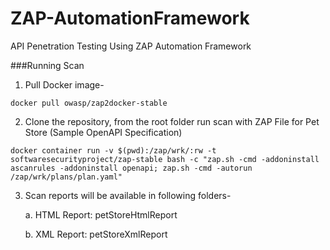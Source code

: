 # ZAP-AutomationFramework
API Penetration Testing Using ZAP Automation Framework

###Running Scan

1. Pull Docker image-
```
docker pull owasp/zap2docker-stable
```
2. Clone the repository, from the root folder run scan with ZAP File for Pet Store (Sample OpenAPI Specification)
```
docker container run -v $(pwd):/zap/wrk/:rw -t softwaresecurityproject/zap-stable bash -c "zap.sh -cmd -addoninstall ascanrules -addoninstall openapi; zap.sh -cmd -autorun /zap/wrk/plans/plan.yaml"
```
3. Scan reports will be available in following folders- 
   
   a. HTML Report: petStoreHtmlReport 
   
   b. XML Report: petStoreXmlReport
